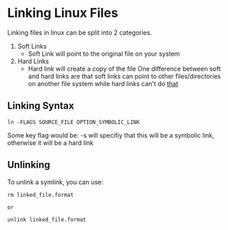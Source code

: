 # Linking Linux Files
Linking files in linux can be split into 2 categories.
1. Soft Links
    - Soft Link will point to the original file on your system
2. Hard Links
    - Hard link will create a copy of the file
One difference between soft and hard links are that soft links can point to other files/directories on another file system while hard links can't do [that](https://www.freecodecamp.org/news/linux-ln-how-to-create-a-symbolic-link-in-linux-example-bash-command/)

## Linking Syntax
````
ln -FLAGS SOURCE_FILE OPTION_SYMBOLIC_LINK
````
Some key flag would be:
    -s will specifiy that this will be a symbolic link, otherwise it will be a hard link

## Unlinking
To unlink a symlink, you can use:
````
rm linked_file.format

or

unlink linked_file.format
````